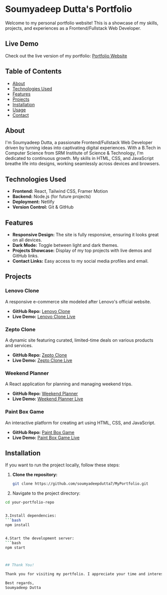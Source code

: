# Soumyadeep Dutta's Portfolio

Welcome to my personal portfolio website! This is a showcase of my skills, projects, and experiences as a Frontend/Fullstack Web Developer.

## Live Demo

Check out the live version of my portfolio: [Portfolio Website](https://soumyadeep-sd-portfolio.netlify.app/)

## Table of Contents

- [About](#about)
- [Technologies Used](#technologies-used)
- [Features](#features)
- [Projects](#projects)
- [Installation](#installation)
- [Usage](#usage)
- [Contact](#contact)

## About

I'm Soumyadeep Dutta, a passionate Frontend/Fullstack Web Developer driven by turning ideas into captivating digital experiences. With a B.Tech in Computer Science from SRM Institute of Science & Technology, I'm dedicated to continuous growth. My skills in HTML, CSS, and JavaScript breathe life into designs, working seamlessly across devices and browsers.

## Technologies Used

- **Frontend:** React, Tailwind CSS, Framer Motion
- **Backend:** Node.js (for future projects)
- **Deployment:** Netlify
- **Version Control:** Git & GitHub

## Features

- **Responsive Design:** The site is fully responsive, ensuring it looks great on all devices.
- **Dark Mode:** Toggle between light and dark themes.
- **Projects Showcase:** Display of my top projects with live demos and GitHub links.
- **Contact Links:** Easy access to my social media profiles and email.

## Projects

### Lenovo Clone
A responsive e-commerce site modeled after Lenovo's official website.
- **GitHub Repo:** [Lenovo Clone](https://github.com/adityaks-lts/Code-Kalyaan-2345)
- **Live Demo:** [Lenovo Clone Live](https://lenovo-code-kalyaan.netlify.app/)

### Zepto Clone
A dynamic site featuring curated, limited-time deals on various products and services.
- **GitHub Repo:** [Zepto Clone](https://github.com/Kranti00/Betwa-Interface-015)
- **Live Demo:** [Zepto Clone Live](https://zepto-masai.netlify.app/)

### Weekend Planner
A React application for planning and managing weekend trips.
- **GitHub Repo:** [Weekend Planner](https://github.com/Hari3199/-Samsung-Saviors_058)
- **Live Demo:** [Weekend Planner Live](https://my-weekend-planner.netlify.app/)

### Paint Box Game
An interactive platform for creating art using HTML, CSS, and JavaScript.
- **GitHub Repo:** [Paint Box Game](https://github.com/soumyadeepdutta7/Paint-box-game)
- **Live Demo:** [Paint Box Game Live](https://663294311163b5007957147b--thunderous-dolphin-56014b.netlify.app/)

## Installation

If you want to run the project locally, follow these steps:

1. **Clone the repository:**
   ```bash
   git clone https://github.com/soumyadeepdutta7/MyPortfolio.git


2. Navigate to the project directory:
```bash
cd your-portfolio-repo


3.Install dependencies:
```bash
npm install


4.Start the development server:
```bash
npm start



## Thank You!

Thank you for visiting my portfolio. I appreciate your time and interest in my work. If you have any questions or would like to connect, feel free to reach out.

Best regards,  
Soumyadeep Dutta

